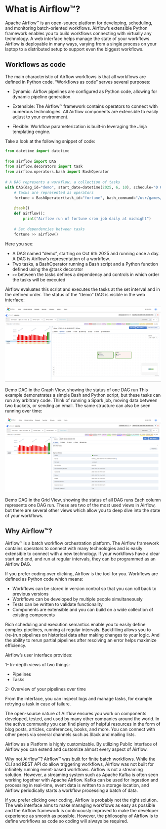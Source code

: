 # What is Airflow™?

Apache Airflow™ is an open-source platform for developing, scheduling, and monitoring batch-oriented workflows. Airflow’s extensible Python framework enables you to build workflows connecting with virtually any technology. A web interface helps manage the state of your workflows. Airflow is deployable in many ways, varying from a single process on your laptop to a distributed setup to support even the biggest workflows.

## Workflows as code
The main characteristic of Airflow workflows is that all workflows are defined in Python code. “Workflows as code” serves several purposes:

- Dynamic: Airflow pipelines are configured as Python code, allowing for dynamic pipeline generation.

- Extensible: The Airflow™ framework contains operators to connect with numerous technologies. All Airflow components are extensible to easily adjust to your environment.

- Flexible: Workflow parameterization is built-in leveraging the Jinja templating engine.

Take a look at the following snippet of code:

```python
from datetime import datetime

from airflow import DAG
from airflow.decorators import task
from airflow.operators.bash import BashOperator

# A DAG represents a workflow, a collection of tasks
with DAG(dag_id="demo", start_date=datetime(2025, 6, 10), schedule="0 0 * * *") as dag:
    # Tasks are represented as operators
    fortune = BashOperator(task_id="fortune", bash_command="/usr/games/fortune")

    @task()
    def airflow():
        print("Airflow run of fortune cron job daily at midnight")

    # Set dependencies between tasks
    fortune >> airflow()

```

Here you see:

- A DAG named “demo”, starting on Oct 6th 2025 and running once a day. A DAG is Airflow’s representation of a workflow.
- Two tasks, a BashOperator running a Bash script and a Python function defined using the @task decorator
- `>>` between the tasks defines a dependency and controls in which order the tasks will be executed

Airflow evaluates this script and executes the tasks at the set interval and in the defined order. The status of the “demo” DAG is visible in the web interface:

![Graph](assets/demo_graph_view.png)

Demo DAG in the Graph View, showing the status of one DAG run
This example demonstrates a simple Bash and Python script, but these tasks can run any arbitrary code. Think of running a Spark job, moving data between two buckets, or sending an email. The same structure can also be seen running over time:

![Gird](assets/demo_grid_view.png)

Demo DAG in the Grid View, showing the status of all DAG runs
Each column represents one DAG run. These are two of the most used views in Airflow, but there are several other views which allow you to deep dive into the state of your workflows.

## Why Airflow™?
Airflow™ is a batch workflow orchestration platform. The Airflow framework contains operators to connect with many technologies and is easily extensible to connect with a new technology. If your workflows have a clear start and end, and run at regular intervals, they can be programmed as an Airflow DAG.

If you prefer coding over clicking, Airflow is the tool for you. Workflows are defined as Python code which means:

- Workflows can be stored in version control so that you can roll back to previous versions
- Workflows can be developed by multiple people simultaneously
- Tests can be written to validate functionality
- Components are extensible and you can build on a wide collection of existing components

Rich scheduling and execution semantics enable you to easily define complex pipelines, running at regular intervals. Backfilling allows you to (re-)run pipelines on historical data after making changes to your logic. And the ability to rerun partial pipelines after resolving an error helps maximize efficiency.

Airflow’s user interface provides:

1- In-depth views of two things:
- Pipelines
- Tasks

2- Overview of your pipelines over time

From the interface, you can inspect logs and manage tasks, for example retrying a task in case of failure.

The open-source nature of Airflow ensures you work on components developed, tested, and used by many other companies around the world. In the active community you can find plenty of helpful resources in the form of blog posts, articles, conferences, books, and more. You can connect with other peers via several channels such as Slack and mailing lists.

Airflow as a Platform is highly customizable. By utilizing Public Interface of Airflow you can extend and customize almost every aspect of Airflow.

Why not Airflow™?
Airflow™ was built for finite batch workflows. While the CLI and REST API do allow triggering workflows, Airflow was not built for infinitely running event-based workflows. Airflow is not a streaming solution. However, a streaming system such as Apache Kafka is often seen working together with Apache Airflow. Kafka can be used for ingestion and processing in real-time, event data is written to a storage location, and Airflow periodically starts a workflow processing a batch of data.

If you prefer clicking over coding, Airflow is probably not the right solution. The web interface aims to make managing workflows as easy as possible and the Airflow framework is continuously improved to make the developer experience as smooth as possible. However, the philosophy of Airflow is to define workflows as code so coding will always be required.